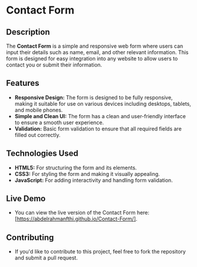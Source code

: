 # Contact Form

## Description
The **Contact Form** is a simple and responsive web form where users can input their details such as name, email, and other relevant information. This form is designed for easy integration into any website to allow users to contact you or submit their information.

## Features
- **Responsive Design:** The form is designed to be fully responsive, making it suitable for use on various devices including desktops, tablets, and mobile phones.
- **Simple and Clean UI:** The form has a clean and user-friendly interface to ensure a smooth user experience.
- **Validation:** Basic form validation to ensure that all required fields are filled out correctly.

## Technologies Used
- **HTML5:** For structuring the form and its elements.
- **CSS3:** For styling the form and making it visually appealing.
- **JavaScript:** For adding interactivity and handling form validation.

## Live Demo
- You can view the live version of the Contact Form here: [https://abdelrahmanfthi.github.io/Contact-Form/].

## Contributing
- If you'd like to contribute to this project, feel free to fork the repository and submit a pull request.


